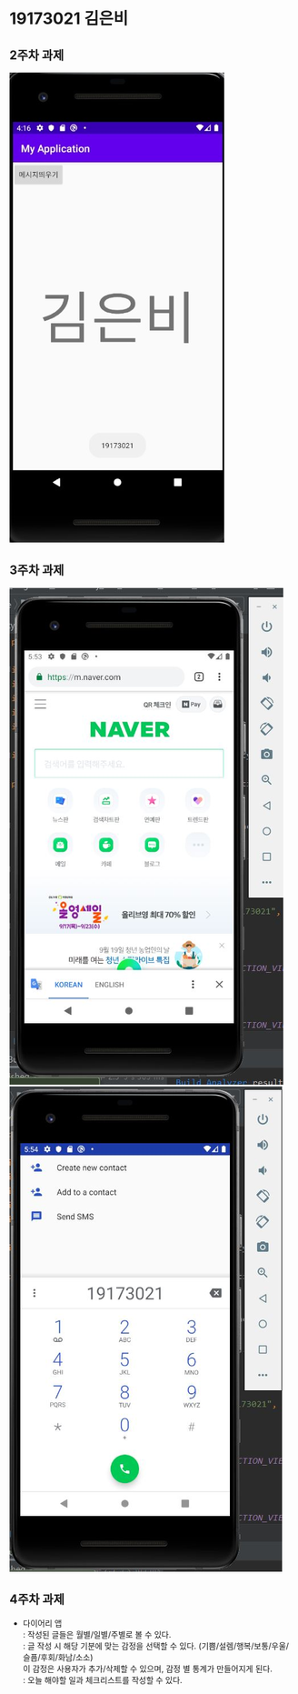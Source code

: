 # 19173021 김은비

## 2주차 과제
<img width="" height="" src="./19173021_김은비.jpg"></img>

## 3주차 과제
<img width="" height="" src="./png/cap1.JPG"></img>
<img width="" height="" src="./png/cap2.JPG"></img>

## 4주차 과제

  - 다이어리 앱 <br/>
    : 작성된 글들은 월별/일별/주별로 볼 수 있다. <br/>
    : 글 작성 시 해당 기분에 맞는 감정을 선택할 수 있다. (기쁨/설렘/행복/보통/우울/슬픔/후회/화남/소소) <br/>
    이 감정은 사용자가 추가/삭제할 수 있으며, 감정 별 통계가 만들어지게 된다. <br/>
    : 오늘 해야할 일과 체크리스트를 작성할 수 있다.
